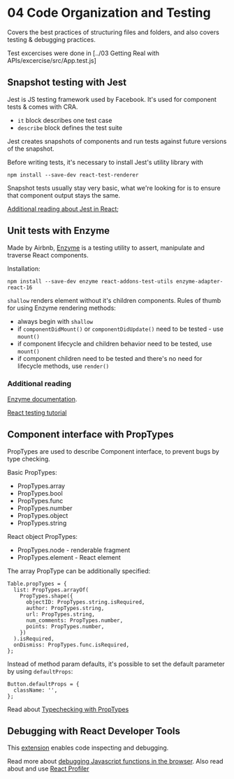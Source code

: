 # 04 Code Organization and Testing

Covers the best practices of structuring files and folders, and also covers testing & debugging practices.

Test excercises were done in [../03 Getting Real with APIs/excercise/src/App.test.js]

## Snapshot testing with Jest

Jest is JS testing framework used by Facebook. It's used for component tests & comes with CRA.

  * `it` block describes one test case
  * `describe` block defines the test suite

Jest creates snapshots of components and run tests against future versions of the snapshot.

Before writing tests, it's necessary to install Jest's utility library with

`npm install --save-dev react-test-renderer`

Snapshot tests usually stay very basic, what we're looking for is to ensure that component output stays the same.

[Additional reading about Jest in React](https://jestjs.io/docs/en/tutorial-react);

## Unit tests with Enzyme

Made by Airbnb, [Enzyme](https://github.com/airbnb/enzyme) is a testing utility to assert, manipulate and traverse React components.

Installation:

```
npm install --save-dev enzyme react-addons-test-utils enzyme-adapter-react-16
```

`shallow` renders element without it's children components. Rules of thumb for using Enzyme rendering methods:

  * always begin with `shallow`
  * if `componentDidMount()` or `componentDidUpdate()` need to be tested - use `mount()`
  * if component lifecycle and children behavior need to be tested, use `mount()`
  * if component children need to be tested and there's no need for lifecycle methods, use `render()`

### Additional reading
[Enzyme documentation](https://github.com/airbnb/enzyme).

[React testing tutorial](https://www.robinwieruch.de/react-testing-tutorial/)


## Component interface with PropTypes

PropTypes are used to describe Component interface, to prevent bugs by type checking.

Basic PropTypes:

  * PropTypes.array
  * PropTypes.bool
  * PropTypes.func
  * PropTypes.number
  * PropTypes.object
  * PropTypes.string

React object PropTypes:

  * PropTypes.node - renderable fragment
  * PropTypes.element - React element

The array PropType can be additionally specified:

```
Table.propTypes = {
  list: PropTypes.arrayOf(
    PropTypes.shape({
      objectID: PropTypes.string.isRequired,
      author: PropTypes.string,
      url: PropTypes.string,
      num_comments: PropTypes.number,
      points: PropTypes.number,
    })
  ).isRequired,
  onDismiss: PropTypes.func.isRequired,
};
```

Instead of method param defaults, it's possible to set the default parameter by using `defaultProps`:

```
Button.defaultProps = {
  className: '',
};
```

Read about [Typechecking with PropTypes](https://reactjs.org/docs/typechecking-with-proptypes.html)

## Debugging with React Developer Tools

This [extension](https://github.com/facebook/react-devtools) enables code inspecting and debugging.

Read more about [debugging Javascript functions in the browser](https://developers.google.com/web/tools/chrome-devtools/javascript/). Also read about and use [React Profiler](https://reactjs.org/blog/2018/09/10/introducing-the-react-profiler.html)